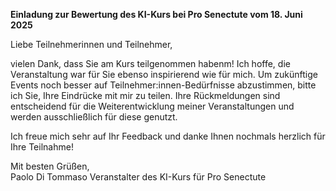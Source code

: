 **Einladung zur Bewertung des KI-Kurs bei Pro Senectute vom 18. Juni 2025**

Liebe Teilnehmerinnen und Teilnehmer,

vielen Dank, dass Sie am Kurs teilgenommen habenm! Ich hoffe, die Veranstaltung war für Sie ebenso inspirierend wie für mich. Um zukünftige Events noch besser auf Teilnehmer:innen-Bedürfnisse abzustimmen, bitte ich Sie, Ihre Eindrücke mit mir zu teilen. Ihre Rückmeldungen sind entscheidend für die Weiterentwicklung meiner Veranstaltungen und werden ausschließlich für diese genutzt.

Ich freue mich sehr auf Ihr Feedback und danke Ihnen nochmals herzlich für Ihre Teilnahme!

Mit besten Grüßen,  
Paolo Di Tommaso 
Veranstalter des KI-Kurs für Pro Senectute

